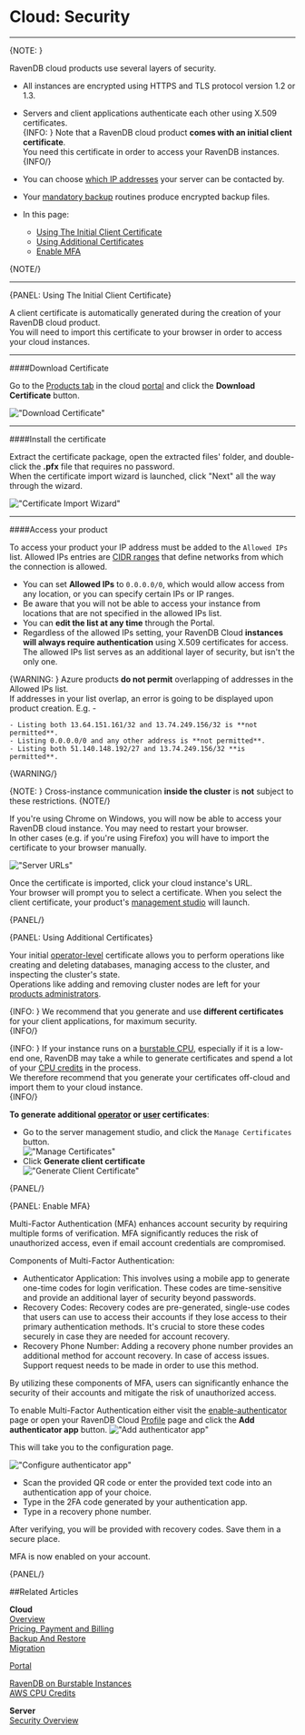 # Cloud: Security
---

{NOTE: }

RavenDB cloud products use several layers of security.  

* All instances are encrypted using HTTPS and TLS protocol version 1.2 or 1.3.  

* Servers and client applications authenticate each other using X.509 certificates.  
  {INFO: }
  Note that a RavenDB cloud product **comes with an initial client certificate**.  
  You need this certificate in order to access your RavenDB instances.  
  {INFO/}

* You can choose [which IP addresses](../cloud/portal/cloud-portal-products-tab#manage-product-the-security-tab) your server can be contacted by.  

* Your [mandatory backup](../cloud/cloud-backup-and-restore#the-mandatory-backup-routine) routines produce encrypted backup files.  

* In this page:  
    * [Using The Initial Client Certificate](cloud-security#using-the-initial-client-certificate)  
    * [Using Additional Certificates](cloud-security#using-additional-certificates)  
    * [Enable MFA](../cloud/cloud-security#enable-mfa)

{NOTE/}

---

{PANEL: Using The Initial Client Certificate}

A client certificate is automatically generated during the creation of your RavenDB cloud product.  
You will need to import this certificate to your browser in order to access your cloud instances.  

---

####Download Certificate  

Go to the [Products tab](../cloud/portal/cloud-portal-products-tab) in the cloud [portal](../cloud/portal/cloud-portal) 
and click the **Download Certificate** button.  

!["Download Certificate"](images\security-001-download-certificate.png "Download Certificate")  

---

####Install the certificate  

Extract the certificate package, open the extracted files' folder, and double-click the **.pfx** file that requires no password.  
When the certificate import wizard is launched, click "Next" all the way through the wizard.  

!["Certificate Import Wizard"](images\security-002-wizard.png "Certificate Import Wizard")  

---

####Access your product  

To access your product your IP address must be added to the `Allowed IPs` list.
Allowed IPs entries are [CIDR ranges](https://en.wikipedia.org/wiki/Classless_Inter-Domain_Routing#CIDR_notation) 
that define networks from which the connection is allowed.

- You can set **Allowed IPs** to `0.0.0.0/0`, which would allow access from any location, or you can specify certain IPs
  or IP ranges.
- Be aware that you will not be able to access your instance from locations that are not specified in the allowed IPs
  list.
- You can **edit the list at any time** through the Portal.
- Regardless of the allowed IPs setting, your RavenDB Cloud **instances will always require authentication** using X.509
  certificates for access. The allowed IPs list serves as an additional layer of security, but isn't the only one.

{WARNING: }
Azure products **do not permit** overlapping of addresses in the Allowed IPs list.  
If addresses in your list overlap, an error is going to be displayed upon product creation. E.g. -

    - Listing both 13.64.151.161/32 and 13.74.249.156/32 is **not permitted**.
    - Listing 0.0.0.0/0 and any other address is **not permitted**.
    - Listing both 51.140.148.192/27 and 13.74.249.156/32 **is permitted**.  

{WARNING/}

{NOTE: }
Cross-instance communication **inside the cluster** is **not** subject to these restrictions.
{NOTE/}

If you're using Chrome on Windows, you will now be able to access your RavenDB cloud instance. You may need to restart your browser.  
In other cases (e.g. if you're using Firefox) you will have to import the certificate to your browser manually.  

!["Server URLs"](images\migration-001-urls.png "Server URLs")  
  
Once the certificate is imported, click your cloud instance's URL.  
Your browser will prompt you to select a certificate. When you select the client certificate, your product's 
[management studio](../studio/overview) will launch.  

{PANEL/}

{PANEL: Using Additional Certificates}

Your initial [operator-level](../server/security/authorization/security-clearance-and-permissions#operator) 
certificate allows you to perform operations like creating and deleting databases, managing access to the cluster, and inspecting the cluster's state.  
Operations like adding and removing cluster nodes are left for your [products administrators](../cloud/cloud-overview#ravendb-on-the-cloud-overview).  

{INFO: }
We recommend that you generate and use **different certificates** for your client applications, for maximum security.  
{INFO/}

{INFO: }
If your instance runs on a [burstable CPU](../cloud/cloud-overview#burstable-vs.-reserved-clusters), especially if it is a low-end one, 
RavenDB may take a while to generate certificates and spend a lot of your [CPU credits](../cloud/cloud-overview#budget-credits-and-throttling) in the 
process.  
We therefore recommend that you generate your certificates off-cloud and import them to your cloud instance.  
{INFO/}

**To generate additional [operator](../server/security/authorization/security-clearance-and-permissions#operator) 
  or [user](../server/security/authorization/security-clearance-and-permissions#user) certificates**:  
 
* Go to the server management studio, and click the `Manage Certificates` button.  
  !["Manage Certificates"](images\migration-002-manage-certificates.png "Manage Certificates")  
* Click **Generate client certificate**  
  !["Generate Client Certificate"](images\security-003-generate-client-certificate.png "Generate Client Certificate")  

{PANEL/}

{PANEL: Enable MFA}

Multi-Factor Authentication (MFA) enhances account security by requiring multiple forms of verification.
MFA significantly reduces the risk of unauthorized access, even if email account credentials are compromised.

Components of Multi-Factor Authentication:

* Authenticator Application: This involves using a mobile app to generate one-time codes for login verification. These
  codes are time-sensitive and provide an additional layer of security beyond passwords.
* Recovery Codes: Recovery codes are pre-generated, single-use codes that users can use to access their accounts if they
  lose access to their primary authentication methods. It's crucial to store these codes securely in case they are
  needed for account recovery.
* Recovery Phone Number: Adding a recovery phone number provides an additional method for account recovery. In case of
  access issues. Support request needs to be made in order to use this method.

By utilizing these components of MFA, users can significantly enhance the security of their accounts and mitigate the
risk of unauthorized access.

To enable Multi-Factor Authentication either visit
the [enable-authenticator](https://cloud.ravendb.net/portal/profile/enable-authenticator) page
or open your RavenDB Cloud [Profile](https://cloud.ravendb.net/portal/profile) page and click the **Add authenticator
app** button.
!["Add authenticator app"](images\mfa-001-add-authenticator.png "Add authenticator app")

This will take you to the configuration page.

!["Configure authenticator app"](images\mfa-002-configuration.png "Configure authenticator app")

- Scan the provided QR code or enter the provided text code into an authentication app of your choice.
- Type in the 2FA code generated by your authentication app.
- Type in a recovery phone number.

After verifying, you will be provided with recovery codes. Save them in a secure place.

MFA is now enabled on your account.

{PANEL/}

##Related Articles

**Cloud**  
[Overview](../cloud/cloud-overview)  
[Pricing, Payment and Billing](../cloud/cloud-pricing-payment-billing)  
[Backup And Restore](../cloud/cloud-backup-and-restore)  
[Migration](../cloud/cloud-migration)  

  
[Portal](../cloud/portal/cloud-portal)  
  
[RavenDB on Burstable Instances](https://ayende.com/blog/187681-B/running-ravendb-on-burstable-cloud-instances)  
[AWS CPU Credits](https://docs.aws.amazon.com/AWSEC2/latest/UserGuide/burstable-credits-baseline-concepts.html)  

**Server**  
[Security Overview](../server/security/overview)  
